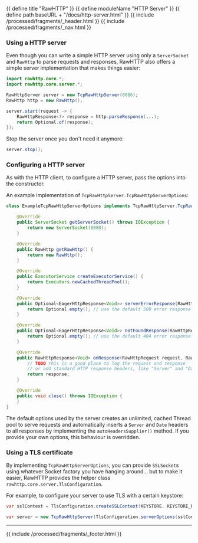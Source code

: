 {{ define title "RawHTTP" }}
{{ define moduleName "HTTP Server" }}
{{ define path baseURL + "/docs/http-server.html" }}
{{ include /processed/fragments/_header.html }}
{{ include /processed/fragments/_nav.html }}

### Using a HTTP server

Even though you can write a simple HTTP server using only a `ServerSocket` and `RawHttp` to parse requests and
responses, RawHTTP also offers a simple server implementation that makes things easier:

```java
import rawhttp.core.*;
import rawhttp.core.server.*;

RawHttpServer server = new TcpRawHttpServer(8086);
RawHttp http = new RawHttp();

server.start(request -> {
    RawHttpResponse<?> response = http.parseResponse(...);
    return Optional.of(response);
});
```

Stop the server once you don't need it anymore:

```java
server.stop();
```

### Configuring a HTTP server

As with the HTTP client, to configure a HTTP server, pass the options into the constructor.

An example implementation of `TcpRawHttpServer.TcpRawHttpServerOptions`:

```java
class ExampleTcpRawHttpServerOptions implements TcpRawHttpServer.TcpRawHttpServerOptions {

    @Override
    public ServerSocket getServerSocket() throws IOException {
        return new ServerSocket(8080);
    }

    @Override
    public RawHttp getRawHttp() {
        return new RawHttp();
    }

    @Override
    public ExecutorService createExecutorService() {
        return Executors.newCachedThreadPool();
    }

    @Override
    public Optional<EagerHttpResponse<Void>> serverErrorResponse(RawHttpRequest request) {
        return Optional.empty(); // use the default 500 error response
    }

    @Override
    public Optional<EagerHttpResponse<Void>> notFoundResponse(RawHttpRequest request) {
        return Optional.empty(); // use the default 404 error response
    }

    @Override
    public RawHttpResponse<Void> onResponse(RawHttpRequest request, RawHttpResponse<Void> response) {
        // TODO this is a good place to log the request and response
        // or add standard HTTP response headers, like "Server" and "Date"
        return response;
    }

    @Override
    public void close() throws IOException {
    }
}
```

The default options used by the server creates an unlimited, cached Thread pool to serve requests
and automatically inserts a `Server` and `Date` headers to all responses by implementing
the `autoHeadersSupplier()` method. If you provide your own options, this behaviour is overridden.

### Using a TLS certificate

By implementing `TcpRawHttpServerOptions`, you can provide `SSLSocket`s using whatever Socket factory you have
hanging around... but to make it easier, RawHTTP provides the helper class `rawhttp.core.server.TlsConfiguration`. 

For example, to configure your server to use TLS with a certain keystore:

```java
var sslContext = TlsConfiguration.createSSLContext(KEYSTORE, KEYSTORE_PASS);

var server = new TcpRawHttpServer(TlsConfiguration.serverOptions(sslContext, PORT))
```

<hr>

{{ include /processed/fragments/_footer.html }}
